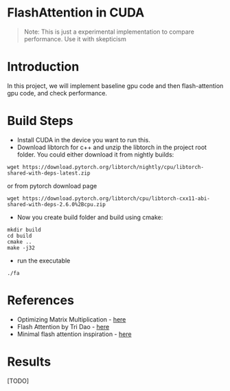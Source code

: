 # FlashAttention in CUDA

> Note: This is just a experimental implementation to compare performance.
> Use it with skepticism

# Introduction
In this project, we will implement baseline gpu code and then flash-attention gpu code, and check performance.

# Build Steps
- Install CUDA in the device you want to run this.
- Download libtorch for c++ and unzip the libtorch in the project root folder. You could
either download it from nightly builds:
```console
wget https://download.pytorch.org/libtorch/nightly/cpu/libtorch-shared-with-deps-latest.zip
```
or from pytorch download page
```console
wget https://download.pytorch.org/libtorch/cpu/libtorch-cxx11-abi-shared-with-deps-2.6.0%2Bcpu.zip
```
- Now you create build folder and build using cmake:
```console
mkdir build
cd build
cmake ..
make -j32
```
- run the executable
```console
./fa
```

# References
- Optimizing Matrix Multiplication - [here](https://siboehm.com/articles/22/CUDA-MMM)
- Flash Attention by Tri Dao - [here](https://arxiv.org/abs/2205.14135)
- Minimal flash attention inspiration - [here](https://github.com/tspeterkim/flash-attention-minimal)

# Results
[TODO]
